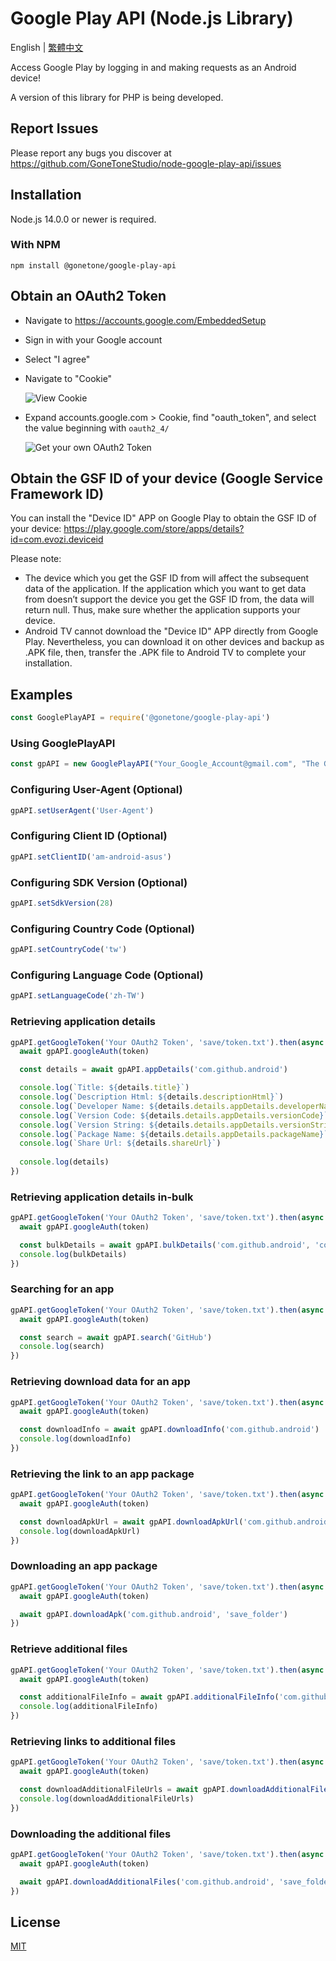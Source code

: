 # Google Play API (Node.js Library)

English | [繁體中文](README_ZH-TW.md)

Access Google Play by logging in and making requests as an Android device!

A version of this library for PHP is being developed.

## Report Issues

Please report any bugs you discover at <https://github.com/GoneToneStudio/node-google-play-api/issues>

## Installation

Node.js 14.0.0 or newer is required.

### With NPM

```sh-session
npm install @gonetone/google-play-api
```

## Obtain an OAuth2 Token

- Navigate to <https://accounts.google.com/EmbeddedSetup>
- Sign in with your Google account
- Select "I agree"
- Navigate to "Cookie"
  
  ![View Cookie](docs/images/view_cookie.png)
  
- Expand accounts.google.com > Cookie, find "oauth_token", and select the value beginning with `oauth2_4/`
  
  ![Get your own OAuth2 Token](docs/images/get_oauth2_token.png)

## Obtain the GSF ID of your device (Google Service Framework ID)

You can install the "Device ID" APP on Google Play to obtain the GSF ID of your device: <https://play.google.com/store/apps/details?id=com.evozi.deviceid>

Please note:

- The device which you get the GSF ID from will affect the subsequent data of the application. If the application which you want to get data from doesn’t support the device you get the GSF ID from, the data will return null. Thus, make sure whether the application supports your device.
- Android TV cannot download the "Device ID" APP directly from Google Play. Nevertheless, you can download it on other devices and backup as .APK file, then, transfer the .APK file to Android TV to complete your installation.

## Examples

```javascript
const GooglePlayAPI = require('@gonetone/google-play-api')
```

### Using GooglePlayAPI

```javascript
const gpAPI = new GooglePlayAPI("Your_Google_Account@gmail.com", "The GSF ID (Google Service Framework ID) of your device")
```

### Configuring User-Agent (Optional)

```javascript
gpAPI.setUserAgent('User-Agent')
```

### Configuring Client ID (Optional)

```javascript
gpAPI.setClientID('am-android-asus')
```

### Configuring SDK Version (Optional)

```javascript
gpAPI.setSdkVersion(28)
```

### Configuring Country Code (Optional)

```javascript
gpAPI.setCountryCode('tw')
```

### Configuring Language Code (Optional)

```javascript
gpAPI.setLanguageCode('zh-TW')
```

### Retrieving application details

```javascript
gpAPI.getGoogleToken('Your OAuth2 Token', 'save/token.txt').then(async (token) => {
  await gpAPI.googleAuth(token)

  const details = await gpAPI.appDetails('com.github.android')

  console.log(`Title: ${details.title}`)
  console.log(`Description Html: ${details.descriptionHtml}`)
  console.log(`Developer Name: ${details.details.appDetails.developerName}`)
  console.log(`Version Code: ${details.details.appDetails.versionCode}`)
  console.log(`Version String: ${details.details.appDetails.versionString}`)
  console.log(`Package Name: ${details.details.appDetails.packageName}`)
  console.log(`Share Url: ${details.shareUrl}`)
  
  console.log(details)
})
```

### Retrieving application details in-bulk

```javascript
gpAPI.getGoogleToken('Your OAuth2 Token', 'save/token.txt').then(async (token) => {
  await gpAPI.googleAuth(token)

  const bulkDetails = await gpAPI.bulkDetails('com.github.android', 'com.twitter.android', 'com.facebook.katana')
  console.log(bulkDetails)
})
```

### Searching for an app

```javascript
gpAPI.getGoogleToken('Your OAuth2 Token', 'save/token.txt').then(async (token) => {
  await gpAPI.googleAuth(token)

  const search = await gpAPI.search('GitHub')
  console.log(search)
})
```

### Retrieving download data for an app

```javascript
gpAPI.getGoogleToken('Your OAuth2 Token', 'save/token.txt').then(async (token) => {
  await gpAPI.googleAuth(token)

  const downloadInfo = await gpAPI.downloadInfo('com.github.android')
  console.log(downloadInfo)
})
```

### Retrieving the link to an app package

```javascript
gpAPI.getGoogleToken('Your OAuth2 Token', 'save/token.txt').then(async (token) => {
  await gpAPI.googleAuth(token)

  const downloadApkUrl = await gpAPI.downloadApkUrl('com.github.android')
  console.log(downloadApkUrl)
})
```

### Downloading an app package

```javascript
gpAPI.getGoogleToken('Your OAuth2 Token', 'save/token.txt').then(async (token) => {
  await gpAPI.googleAuth(token)

  await gpAPI.downloadApk('com.github.android', 'save_folder')
})
```

### Retrieve additional files

```javascript
gpAPI.getGoogleToken('Your OAuth2 Token', 'save/token.txt').then(async (token) => {
  await gpAPI.googleAuth(token)

  const additionalFileInfo = await gpAPI.additionalFileInfo('com.github.android')
  console.log(additionalFileInfo)
})
```

### Retrieving links to additional files

```javascript
gpAPI.getGoogleToken('Your OAuth2 Token', 'save/token.txt').then(async (token) => {
  await gpAPI.googleAuth(token)

  const downloadAdditionalFileUrls = await gpAPI.downloadAdditionalFileUrls('com.github.android')
  console.log(downloadAdditionalFileUrls)
})
```

### Downloading the additional files

```javascript
gpAPI.getGoogleToken('Your OAuth2 Token', 'save/token.txt').then(async (token) => {
  await gpAPI.googleAuth(token)

  await gpAPI.downloadAdditionalFiles('com.github.android', 'save_folder')
})
```

## License

[MIT](LICENSE)
